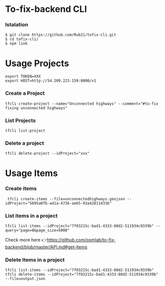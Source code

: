 # To-fix-backend CLI

### Istalation

```
$ git clone https://github.com/Rub21/tofix-cli.git
$ cd tofix-cli/
$ npm link

```

# Usage Projects


```
export TOKEN=XXX
export HOST=http://54.209.223.159:8000/v1
```

### Create a Project

```
tfcli create-project --name="Unconnected highways" --comment="#to-fix fixing unconnected highways"

```

### List Projects

```
tfcli list-project

```

### Delete a project

```
tfcli delete-project --idProject="xxx"

```

# Usage Items


### Create items

```
 tfcli create-items --file=unconnectedhighways.geojson --idProject="5695a0fb-a41a-4736-ae65-93a42811433b"
```

### List items in a project

```
tfcli list-items --idProject="7f03215c-bad1-4333-80d2-511934c9339b" --query="page=0&page_size=5000"
```

Check more here 👉https://github.com/osmlab/to-fix-backend/blob/master/API.md#get-items

### Delete Items in a project

```
tfcli list-items --idProject="7f03215c-bad1-4333-80d2-511934c9339b"
tfcli delete-items --idProject="7f03215c-bad1-4333-80d2-511934c9339b" --file=output.json

```